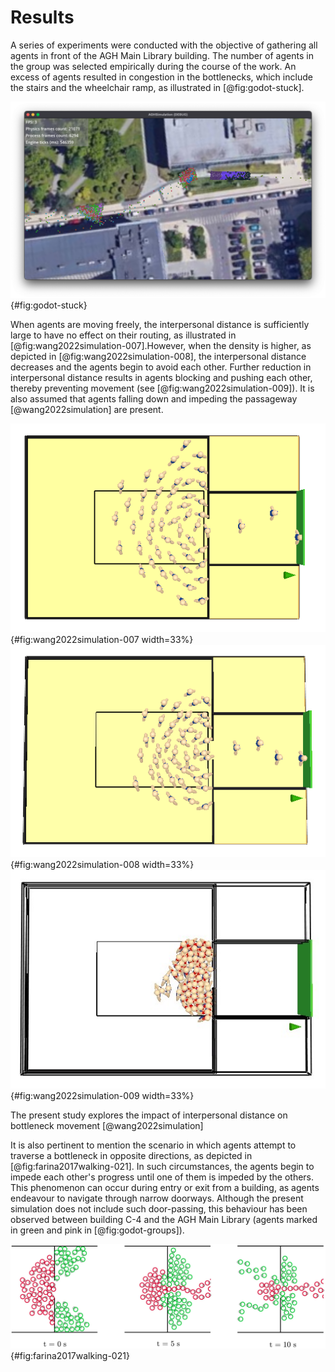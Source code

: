 # Results

A series of experiments were conducted with the objective of gathering all
agents in front of the AGH Main Library building. The number of agents in the
group was selected empirically during the course of the work. An excess of
agents resulted in congestion in the bottlenecks, which include the stairs and
the wheelchair ramp, as illustrated in [@fig:godot-stuck].

![An excess of individuals has the potential to result in congestion](images/godot-stuck.png){#fig:godot-stuck}

When agents are moving freely, the interpersonal distance is sufficiently large
to have no effect on their routing, as illustrated in
[@fig:wang2022simulation-007].However, when the density is higher, as depicted
in [@fig:wang2022simulation-008], the interpersonal distance decreases and the
agents begin to avoid each other. Further reduction in interpersonal distance
results in agents blocking and pushing each other, thereby preventing movement
(see [@fig:wang2022simulation-009]). It is also assumed that agents falling down
and impeding the passageway [@wang2022simulation] are present.

<div id="fig:wang2022simulation-007-009">

![](images/wang2022simulation-007.png){#fig:wang2022simulation-007 width=33%}
![](images/wang2022simulation-008.png){#fig:wang2022simulation-008 width=33%}
![](images/wang2022simulation-009.png){#fig:wang2022simulation-009 width=33%}

The present study explores the impact of interpersonal distance on bottleneck
movement [@wang2022simulation]

</div>

It is also pertinent to mention the scenario in which agents attempt to traverse
a bottleneck in opposite directions, as depicted in
[@fig:farina2017walking-021]. In such circumstances, the agents begin to impede
each other's progress until one of them is impeded by the others. This
phenomenon can occur during entry or exit from a building, as agents endeavour
to navigate through narrow doorways. Although the present simulation does not
include such door-passing, this behaviour has been observed between building C-4
and the AGH Main Library (agents marked in green and pink in
[@fig:godot-groups]).

![Agents attempting to move in opposite directions through a bottleneck of the metro train boarding process [@farina2017walking]](images/farina2017walking-021.png){#fig:farina2017walking-021}
